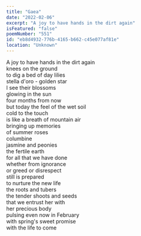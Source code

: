 ```yaml
---
title: "Gaea"
date: "2022-02-06"
excerpt: "A joy to have hands in the dirt again"
isFeatured: "false"
poemNumber: "551"
id: "eb8d4932-776b-4165-b662-c45e077af81e"
location: "Unknown"
---
```


A joy to have hands in the dirt again  
knees on the ground  
to dig a bed of day lilies  
stella d'oro - golden star  
I see their blossoms  
glowing in the sun  
four months from now  
but today the feel of the wet soil  
cold to the touch  
is like a breath of mountain air  
bringing up memories  
of summer roses  
columbine  
jasmine and peonies  
the fertile earth  
for all that we have done  
whether from ignorance  
or greed or disrespect  
still is prepared  
to nurture the new life  
the roots and tubers  
the tender shoots and seeds  
that we entrust her with  
her precious body  
pulsing even now in February  
with spring's sweet promise  
with the life to come
